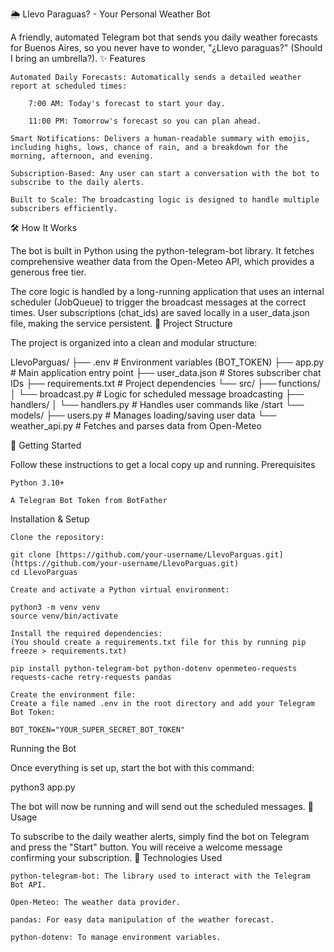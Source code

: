 🌦️ Llevo Paraguas? - Your Personal Weather Bot

A friendly, automated Telegram bot that sends you daily weather forecasts for Buenos Aires, so you never have to wonder, "¿Llevo paraguas?" (Should I bring an umbrella?).
✨ Features

    Automated Daily Forecasts: Automatically sends a detailed weather report at scheduled times:

        7:00 AM: Today's forecast to start your day.

        11:00 PM: Tomorrow's forecast so you can plan ahead.

    Smart Notifications: Delivers a human-readable summary with emojis, including highs, lows, chance of rain, and a breakdown for the morning, afternoon, and evening.

    Subscription-Based: Any user can start a conversation with the bot to subscribe to the daily alerts.

    Built to Scale: The broadcasting logic is designed to handle multiple subscribers efficiently.

🛠️ How It Works

The bot is built in Python using the python-telegram-bot library. It fetches comprehensive weather data from the Open-Meteo API, which provides a generous free tier.

The core logic is handled by a long-running application that uses an internal scheduler (JobQueue) to trigger the broadcast messages at the correct times. User subscriptions (chat_ids) are saved locally in a user_data.json file, making the service persistent.
📂 Project Structure

The project is organized into a clean and modular structure:

LlevoParguas/
├── .env              # Environment variables (BOT_TOKEN)
├── app.py            # Main application entry point
├── user_data.json    # Stores subscriber chat IDs
├── requirements.txt  # Project dependencies
└── src/
    ├── functions/
    │   └── broadcast.py # Logic for scheduled message broadcasting
    ├── handlers/
    │   └── handlers.py  # Handles user commands like /start
    └── models/
        ├── users.py       # Manages loading/saving user data
        └── weather_api.py # Fetches and parses data from Open-Meteo

🚀 Getting Started

Follow these instructions to get a local copy up and running.
Prerequisites

    Python 3.10+

    A Telegram Bot Token from BotFather

Installation & Setup

    Clone the repository:

    git clone [https://github.com/your-username/LlevoParguas.git](https://github.com/your-username/LlevoParguas.git)
    cd LlevoParguas

    Create and activate a Python virtual environment:

    python3 -m venv venv
    source venv/bin/activate

    Install the required dependencies:
    (You should create a requirements.txt file for this by running pip freeze > requirements.txt)

    pip install python-telegram-bot python-dotenv openmeteo-requests requests-cache retry-requests pandas

    Create the environment file:
    Create a file named .env in the root directory and add your Telegram Bot Token:

    BOT_TOKEN="YOUR_SUPER_SECRET_BOT_TOKEN"

Running the Bot

Once everything is set up, start the bot with this command:

python3 app.py

The bot will now be running and will send out the scheduled messages.
💬 Usage

To subscribe to the daily weather alerts, simply find the bot on Telegram and press the "Start" button. You will receive a welcome message confirming your subscription.
🔧 Technologies Used

    python-telegram-bot: The library used to interact with the Telegram Bot API.

    Open-Meteo: The weather data provider.

    pandas: For easy data manipulation of the weather forecast.

    python-dotenv: To manage environment variables.